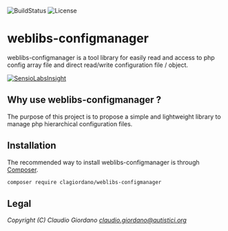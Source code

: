 ![BuildStatus](https://travis-ci.org/clagiordano/weblibs-configmanager.svg?branch=master) ![License](https://img.shields.io/github/license/clagiordano/weblibs-dbabstraction.svg)

# weblibs-configmanager
weblibs-configmanager is a tool library for easily read and access to php config array file and direct read/write configuration file / object.

[![SensioLabsInsight](https://insight.sensiolabs.com/projects/ba8db8b9-1af7-471b-965e-d055f23b6dce/big.png)](https://insight.sensiolabs.com/projects/ba8db8b9-1af7-471b-965e-d055f23b6dce)

## Why use weblibs-configmanager ?
The purpose of this project is to propose a simple and lightweight library to manage php hierarchical configuration files.

## Installation
The recommended way to install weblibs-configmanager is through [Composer](https://getcomposer.org).
```bash
composer require clagiordano/weblibs-configmanager
```

## Legal
*Copyright (C) Claudio Giordano <claudio.giordano@autistici.org>*
